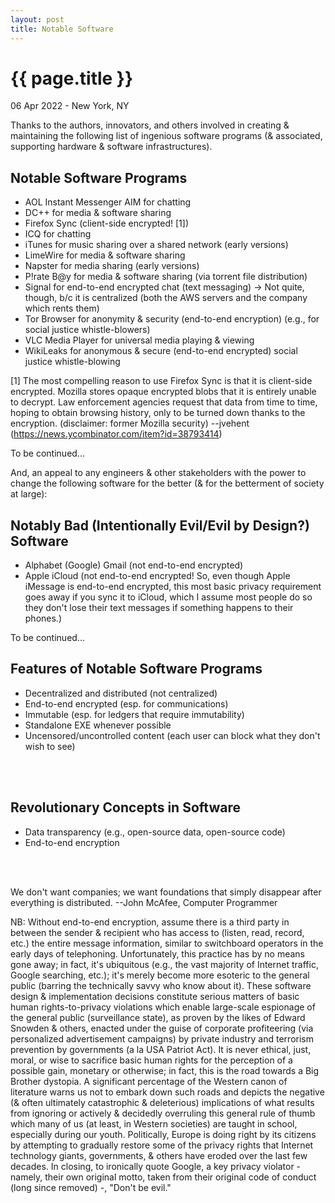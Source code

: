 ```yaml
---
layout: post
title: Notable Software
---
```


{{ page.title }}
================

<p class="meta">06 Apr 2022 - New York, NY</p>

Thanks to the authors, innovators, and others involved in creating & maintaining the following list of ingenious software programs (& associated, supporting hardware & software infrastructures).

## Notable Software Programs
- AOL Instant Messenger AIM for chatting
- DC++ for media & software sharing
- Firefox Sync (client-side encrypted! [1])
- ICQ for chatting
- iTunes for music sharing over a shared network (early versions)
- LimeWire for media & software sharing
- Napster for media sharing (early versions)
- P!rate B@y for media & software sharing (via torrent file distribution)
- Signal for end-to-end encrypted chat (text messaging) -> Not quite, though, b/c it is centralized (both the AWS servers and the company which rents them)
- Tor Browser for anonymity & security (end-to-end encryption) (e.g., for social justice whistle-blowers)
- VLC Media Player for universal media playing & viewing
- WikiLeaks for anonymous & secure (end-to-end encrypted) social justice whistle-blowing


[1] The most compelling reason to use Firefox Sync is that it is client-side encrypted. Mozilla stores opaque encrypted blobs that it is entirely unable to decrypt. Law enforcement agencies request that data from time to time, hoping to obtain browsing history, only to be turned down thanks to the encryption. (disclaimer: former Mozilla security) --jvehent (<https://news.ycombinator.com/item?id=38793414>)

To be continued...

And, an appeal to any engineers & other stakeholders with the power to change the following software for the better (& for the betterment of society at large):

## Notably Bad (Intentionally Evil/Evil by Design?) Software
- Alphabet (Google) Gmail (not end-to-end encrypted)
- Apple iCloud (not end-to-end encrypted! So, even though Apple iMessage is end-to-end encrypted, this most basic privacy requirement goes away if you sync it to iCloud, which I assume most people do so they don't lose their text messages if something happens to their phones.)

To be continued...

## Features of Notable Software Programs
- Decentralized and distributed (not centralized)
- End-to-end encrypted (esp. for communications)
- Immutable (esp. for ledgers that require immutability)
- Standalone EXE whenever possible
- Uncensored/uncontrolled content (each user can block what they don't wish to see)
<br>
<br>

## Revolutionary Concepts in Software
- Data transparency (e.g., open-source data, open-source code)
- End-to-end encryption
<br>
<br>

We don't want companies; we want foundations that simply disappear after everything is distributed. --John McAfee, Computer Programmer


NB: Without end-to-end encryption, assume there is a third party in between the sender & recipient who has access to (listen, read, record, etc.) the entire message information, similar to switchboard operators in the early days of telephoning. Unfortunately, this practice has by no means gone away; in fact, it's ubiquitous (e.g., the vast majority of Internet traffic, Google searching, etc.); it's merely become more esoteric to the general public (barring the technically savvy who know about it). These software design & implementation decisions constitute serious matters of basic human rights-to-privacy violations which enable large-scale espionage of the general public (surveillance state), as proven by the likes of Edward Snowden & others, enacted under the guise of corporate profiteering (via personalized advertisement campaigns) by private industry and terrorism prevention by governments (a la USA Patriot Act). It is never ethical, just, moral, or wise to sacrifice basic human rights for the perception of a possible gain, monetary or otherwise; in fact, this is the road towards a Big Brother dystopia. A significant percentage of the Western canon of literature warns us not to embark down such roads and depicts the negative (& often ultimately catastrophic & deleterious) implications of what results from ignoring or actively & decidedly overruling this general rule of thumb which many of us (at least, in Western societies) are taught in school, especially during our youth. Politically, Europe is doing right by its citizens by attempting to gradually restore some of the privacy rights that Internet technology giants, governments, & others have eroded over the last few decades. In closing, to ironically quote Google, a key privacy violator - namely, their own original motto, taken from their original code of conduct (long since removed) -, "Don't be evil."